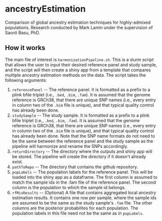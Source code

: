 # ancestryEstimation
Comparison of global ancestry estimation techniques for highly-admixed populations. Research conducted by Mark Lamin under the supervision of Saonli Basu, PhD. 

## How it works

The main file of interest is `harmonizationPipeline.sh`. This is a slurm script that allows the user to input their desired reference panel and study sample, and the script will then create a shiny app from a template that compares multiple ancestry estimation methods on the data. The script takes the following arguments:

1) `referencePanel` -- The reference panel. It is formatted as a prefix to a plink bfile triplet (i.e., `.bed`, `.bim`, `.fam`). It is assumed that the genome reference is GRCh38, that there are unique SNP names (i.e., every entry in column two of the `.bim` file is unique), and that typical quality control has already been done.
2) `studySample` -- The study sample. It is formatted as a prefix to a plink bfile triplet (i.e., `.bed`, `.bim`, `.fam`). It is assumed that the genome reference is GRCh38, that there are unique SNP names (i.e., every entry in column two of the `.bim` file is unique), and that typical quality control has already been done. Note that the SNP name formats do not need to be the same between the reference panel and the study sample as the pipeline will harmonize and rename the SNPs accordingly.
3) `returnDirectory` -- The directory where the outputs and shiny app will be stored. The pipeline will create the directory if it doesn't already exist.
4) `pathToRepo` -- The directory that contains the github repository.
5) `popLabels` -- The population labels for the reference panel. This will be loaded into the shiny app as a dataframe. The first column is assumed to match the sample ids in the .fam file of the reference panel. The second column is the population to which the sample id belongs.
6) `rfMixResults` -- (Optional) A file that contains aggregated local ancestry estimation results. It contains one row per sample, where the sample ids are assumed to be the same as the study sample's `.fam` file. The other columns are the posterior probabilites for each population. The population labels in this file need not be the same as in `popLabels`. 
